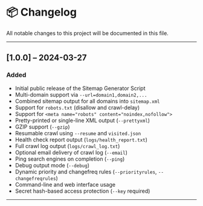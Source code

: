 # 📦 Changelog

All notable changes to this project will be documented in this file.

---

## [1.0.0] – 2024-03-27

### Added
- Initial public release of the Sitemap Generator Script
- Multi-domain support via `--url=domain1,domain2,...`
- Combined sitemap output for all domains into `sitemap.xml`
- Support for `robots.txt` (disallow and crawl-delay)
- Support for `<meta name="robots" content="noindex,nofollow">`
- Pretty-printed or single-line XML output (`--prettyxml`)
- GZIP support (`--gzip`)
- Resumable crawl using `--resume` and `visited.json`
- Health check report output (`logs/health_report.txt`)
- Full crawl log output (`logs/crawl_log.txt`)
- Optional email delivery of crawl log (`--email`)
- Ping search engines on completion (`--ping`)
- Debug output mode (`--debug`)
- Dynamic priority and changefreq rules (`--priorityrules`, `--changefreqrules`)
- Command-line and web interface usage
- Secret hash-based access protection (`--key` required)

---

